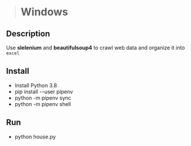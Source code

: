 ># Windows

## Description
Use **slelenium** and **beautifulsoup4** to crawl web data and organize it into `excel`

## Install

- Install Python 3.8
- pip install --user pipenv
- python -m pipenv sync
- python -m pipenv shell

## Run
- python house.py

<!-- pyinstaller -F <python file>   # 打包成單執行檔，適合小檔
pyinstaller -D <python file>   # 打包成多個文件，適合框架類程式 -->
